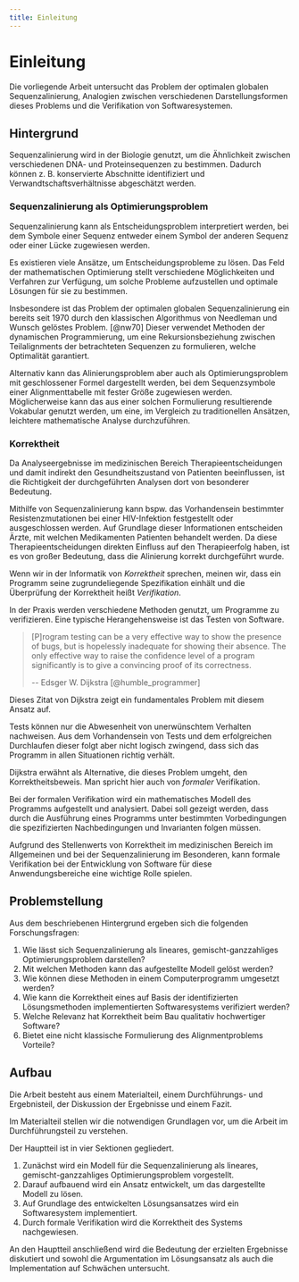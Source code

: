 ```yaml
---
title: Einleitung
---
```


# Einleitung

Die vorliegende Arbeit untersucht das Problem der optimalen globalen Sequenzalinierung, Analogien zwischen verschiedenen Darstellungsformen dieses Problems und die Verifikation von Softwaresystemen.

## Hintergrund

Sequenzalinierung wird in der Biologie genutzt, um die Ähnlichkeit zwischen verschiedenen DNA- und Proteinsequenzen zu bestimmen.
Dadurch können z. B. konservierte Abschnitte identifiziert und Verwandtschaftsverhältnisse abgeschätzt werden.

### Sequenzalinierung als Optimierungsproblem

Sequenzalinierung kann als Entscheidungsproblem interpretiert werden, bei dem Symbole einer Sequenz entweder einem Symbol der anderen Sequenz oder einer Lücke zugewiesen werden.

Es existieren viele Ansätze, um Entscheidungsprobleme zu lösen.
Das Feld der mathematischen Optimierung stellt verschiedene Möglichkeiten und Verfahren zur Verfügung, um solche Probleme aufzustellen und optimale Lösungen für sie zu bestimmen.

Insbesondere ist das Problem der optimalen globalen Sequenzalinierung ein bereits seit 1970 durch den klassischen Algorithmus von Needleman und Wunsch gelöstes Problem. [@nw70]
Dieser verwendet Methoden der dynamischen Programmierung, um eine Rekursionsbeziehung zwischen Teilalignments der betrachteten Sequenzen zu formulieren, welche Optimalität garantiert.

Alternativ kann das Alinierungsproblem aber auch als Optimierungsproblem mit geschlossener Formel dargestellt werden, bei dem Sequenzsymbole einer Alignmenttabelle mit fester Größe zugewiesen werden.
Möglicherweise kann das aus einer solchen Formulierung resultierende Vokabular genutzt werden, um eine, im Vergleich zu traditionellen Ansätzen, leichtere mathematische Analyse durchzuführen.

### Korrektheit

Da Analyseergebnisse im medizinischen Bereich Therapieentscheidungen und damit indirekt den Gesundheitszustand von Patienten beeinflussen, ist die Richtigkeit der durchgeführten Analysen dort von besonderer Bedeutung.

Mithilfe von Sequenzalinierung kann bspw. das Vorhandensein bestimmter Resistenzmutationen bei einer HIV-Infektion festgestellt oder ausgeschlossen werden.
Auf Grundlage dieser Informationen entscheiden Ärzte, mit welchen Medikamenten Patienten behandelt werden.
Da diese Therapieentscheidungen direkten Einfluss auf den Therapieerfolg haben, ist es von großer Bedeutung, dass die Alinierung korrekt durchgeführt wurde.

Wenn wir in der Informatik von *Korrektheit* sprechen, meinen wir, dass ein Programm seine zugrundeliegende Spezifikation einhält und die Überprüfung der Korrektheit heißt *Verifikation*.

In der Praxis werden verschiedene Methoden genutzt, um Programme zu verifizieren.
Eine typische Herangehensweise ist das Testen von Software.

> [P]rogram testing can be a very effective way to show the presence of bugs, but is hopelessly inadequate for showing their absence.
> The only effective way to raise the confidence level of a program significantly is to give a convincing proof of its correctness.
>
>  -- Edsger W. Dijkstra [@humble_programmer]

Dieses Zitat von Dijkstra zeigt ein fundamentales Problem mit diesem Ansatz auf.

Tests können nur die Abwesenheit von unerwünschtem Verhalten nachweisen.
Aus dem Vorhandensein von Tests und dem erfolgreichen Durchlaufen dieser folgt aber nicht logisch zwingend, dass sich das Programm in allen Situationen richtig verhält.

Dijkstra erwähnt als Alternative, die dieses Problem umgeht, den Korrektheitsbeweis.
Man spricht hier auch von *formaler* Verifikation.

Bei der formalen Verifikation wird ein mathematisches Modell des Programms aufgestellt und analysiert.
Dabei soll gezeigt werden, dass durch die Ausführung eines Programms unter bestimmten Vorbedingungen die spezifizierten Nachbedingungen und Invarianten folgen müssen.

Aufgrund des Stellenwerts von Korrektheit im medizinischen Bereich im Allgemeinen und bei der Sequenzalinierung im Besonderen, kann formale Verifikation bei der Entwicklung von Software für diese Anwendungsbereiche eine wichtige Rolle spielen.

## Problemstellung

Aus dem beschriebenen Hintergrund ergeben sich die folgenden Forschungsfragen:

1. Wie lässt sich Sequenzalinierung als lineares, gemischt-ganzzahliges Optimierungsproblem darstellen?
2. Mit welchen Methoden kann das aufgestellte Modell gelöst werden?
3. Wie können diese Methoden in einem Computerprogramm umgesetzt werden?
4. Wie kann die Korrektheit eines auf Basis der identifizierten Lösungsmethoden implementierten Softwaresystems verifiziert werden?
5. Welche Relevanz hat Korrektheit beim Bau qualitativ hochwertiger Software?
6. Bietet eine nicht klassische Formulierung des Alignmentproblems Vorteile?

## Aufbau

Die Arbeit besteht aus einem Materialteil, einem Durchführungs- und Ergebnisteil, der Diskussion der Ergebnisse und einem Fazit.

Im Materialteil stellen wir die notwendigen Grundlagen vor, um die Arbeit im Durchführungsteil zu verstehen.

Der Hauptteil ist in vier Sektionen gegliedert.

1. Zunächst wird ein Modell für die Sequenzalinierung als lineares, gemischt-ganzzahliges Optimierungsproblem vorgestellt.
2. Darauf aufbauend wird ein Ansatz entwickelt, um das dargestellte Modell zu lösen.
3. Auf Grundlage des entwickelten Lösungsansatzes wird ein Softwaresystem implementiert.
4. Durch formale Verifikation wird die Korrektheit des Systems nachgewiesen.

An den Hauptteil anschließend wird die Bedeutung der erzielten Ergebnisse diskutiert und sowohl die Argumentation im Lösungsansatz als auch die Implementation auf Schwächen untersucht.
